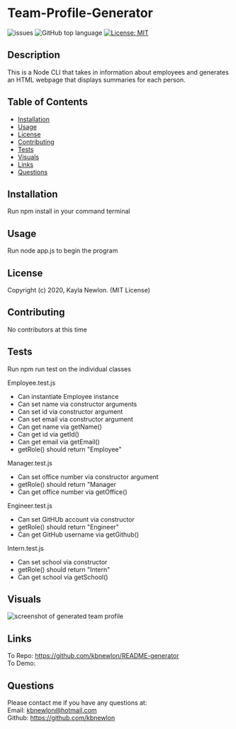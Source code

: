 # Team-Profile-Generator


![issues](https://img.shields.io/github/issues/kbnewlon/team-profile-generator)
![GitHub top language](https://img.shields.io/github/languages/top/kbnewlon/team-profile-generator)
[![License: MIT](https://img.shields.io/badge/License-MIT-yellow.svg)](https://opensource.org/licenses/MIT)
  
## Description 
This is a Node CLI that takes in information about employees and generates an HTML webpage that displays summaries for each person.  

## Table of Contents 
* [Installation](#Installation)
* [Usage](#Usage)
* [License](#License)
* [Contributing](#Contributing)
* [Tests](#Tests)
* [Visuals](#Visuals)
* [Links](#Links)
* [Questions](#Questions)

## Installation
Run npm install in your command terminal

## Usage
Run node app.js to begin the program

## License
Copyright (c) 2020, Kayla Newlon. (MIT License)

## Contributing 
No contributors at this time  

## Tests
Run npm run test on the individual classes

Employee.test.js
* Can instantiate Employee instance
* Can set name via constructor arguments
* Can set id via constructor argument
* Can set email via constructor argument
* Can get name via getName()
* Can get id via getId()
* Can get email via getEmail() 
* getRole() should return \"Employee\"

Manager.test.js 
* Can set office number via constructor argument
* getRole() should return "Manager
* Can get office number via getOffice()

Engineer.test.js
* Can set GitHUb account via constructor
* getRole() should return \"Engineer\"
* Can get GitHub username via getGithub()

Intern.test.js
* Can set school via constructor
* getRole() should return \"Intern\"
* Can get school via getSchool()

## Visuals
![screenshot of generated team profile](assets/generated-README-screenshot.PNG)
## Links
To Repo: https://github.com/kbnewlon/README-generator
<br>To Demo: 

## Questions 
Please contact me if you have any questions at:
<br>Email: kbnewlon@hotmail.com
<br>Github: https://github.com/kbnewlon

